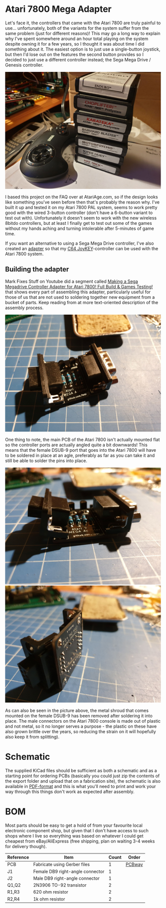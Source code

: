 # Atari 7800 Mega Adapter
Let's face it, the controllers that came with the Atari 7800 are truly painful to use... unfortunately, both of the variants for the system suffer from the same problem (just for different reasons)! This may go a long way to explain why I've spent somewhere around an hour total playing on the system despite owning it for a few years, so I thought it was about time I did something about it. The easiest option is to just use a single-button joystick, but then I'd lose out on the features the second button provides so I decided to just use a different controller instead; the Sega Mega Drive / Genesis controller.

![Atari + Sega](https://github.com/tebl/A7800-Mega-Adapter/raw/master/gallery/2020-01-19%2020.18.39.jpg)

I based this project on the FAQ over at AtariAge.com, so if the design looks like something you've seen before then that's probably the reason why. I've built it up and tested it on my Atari 7800 PAL system, seems to work pretty good with the wired 3-button controller (don't have a 6-button variant to test out with). Unfortunately it doesn't seem to work with the new wireless 8bitdo controllers, but at least I finally get to test out some of the games without my hands aching and turning intolerable after 5-minutes of game time.

If you want an alternative to using a Sega Mega Drive controller, I've also created an [adapter](https://github.com/tebl/C64-JoyKEY/tree/main/adapters/Atari%207800) so that my [C64 JoyKEY](https://github.com/tebl/C64-JoyKEY)-controller can be used with the Atari 7800 system.

## Building the adapter
Mark Fixes Stuff on Youtube did a segment called [Making a Sega Megadrive Controller Adapter for Atari 7800! Full Build & Games Testing!](https://www.youtube.com/watch?v=7EVtcfSCWJM) that shows every part of assembling this adapter, particularly useful for those of us that are not used to soldering together new equipment from a bucket of parts. Keep reading from at more text-oriented description of the assembly process.

![Build 001](https://github.com/tebl/A7800-Mega-Adapter/raw/master/gallery/build_001.jpg)

One thing to note, the main PCB of the Atari 7800 isn't actually mounted flat so the controller ports are actually angled quite a bit downwards! This means that the female DSUB-9 port that goes into the Atari 7800 will have to be soldered in place at an agle, preferably as far as you can take it and still be able to solder the pins into place.

![Build 002](https://github.com/tebl/A7800-Mega-Adapter/raw/master/gallery/build_002.jpg)
![Build 002](https://github.com/tebl/A7800-Mega-Adapter/raw/master/gallery/build_003.jpg)

As can also be seen in the picture above, the metal shroud that comes mounted on the female DSUB-9 has been removed after soldering it into place. The male connectors on the Atari 7800 console is made out of plastic and not metal, so it no longer serves a purpose - the plastic on these have also grown brittle over the years, so reducing the strain on it will hopefully also keep it from splitting).

# Schematic
The supplied KiCad files should be sufficient as both a schematic and as a  starting point for ordering PCBs (basically you could just zip the contents of the export folder and upload that on a fabrication site), the schematic is also available in [PDF-format](https://github.com/tebl/A7800-Mega-Adapter/blob/master/export/A7800%20Mega%20Adapter.pdf) and this is what you'll need to print and work your way through this things don't work as expected after assembly.

# BOM
Most parts should be easy to get a hold of from your favourite local electronic component shop, but given that I don't have access to such shops where I live so everything was based on whatever I could get cheapest from eBay/AliExpress (free shipping, plan on waiting 3-4 weeks for delivery though).

| Reference    | Item                                  | Count | Order |
| ------------ | ------------------------------------- | ----- | ----- |
| PCB          | Fabricate using Gerber files          |     1 | [PCBway](https://www.pcbway.com/project/shareproject/Atari_7800_Mega_Drive_adapter.html) |
| J1           | Female DB9 right-angle connector      |     1 |       |
| J2           | Male DB9 right-angle connector        |     1 |       |
| Q1,Q2        | 2N3906 TO-92 transistor               |     2 |       |
| R1,R3        | 620 ohm resistor                      |     2 |       |
| R2,R4        | 1k ohm resistor                       |     2 |       |